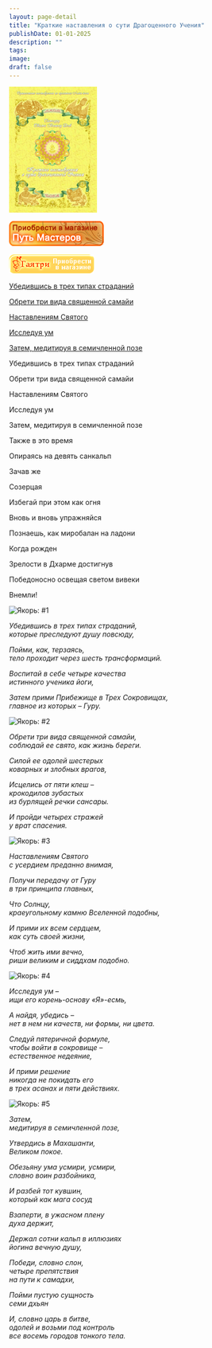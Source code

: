 ```yaml
---
layout: page-detail
title: "Краткие наставления о сути Драгоценного Учения"
publishDate: 01-01-2025
description: ""
tags:
image:
draft: false
---
```


![Краткие наставления о сути Драгоценного Учения](/upload/iblock/82d/82db42cf0105ef7b381beddca69bed70.jpg)

[![](/binaries/am/9011.jpg)](http://putmasterov.ru/svami-vishnudevananda-giri-knigi/sushhnostnye-nastavleniya-praktike-laуa-jogi)

[![](/binaries/am/8685.jpg)](http://www.om108.ru/literatura-svami-vishnudevananda-giri/kniga-kratkie-nastavleniya-o-suti-dragotsennogo-ucheniya-svami-vishnudevananda-giri)

[Убедившись в трех типах страданий](#1)  
  
[Обрети три вида священной самайи](#2)  
  
[Наставлениям Святого](#3)  
  
[Исследуя ум](#4)  
  
[Затем, медитируя в семичленной позе](#5)  

  
Убедившись в трех типах страданий  
  
Обрети три вида священной самайи  
  
Наставлениям Святого  
  
Исследуя ум  
  
Затем, медитируя в семичленной позе  
  
Также в это время  
  
Опираясь на девять санкальп  
  
Зачав же  
  
Созерцая  
  
Избегай при этом как огня  
  
Вновь и вновь упражняйся  
  
Познаешь, как миробалан на ладони  
  
Когда рожден  
  
Зрелости в Дхарме достигнув  
  
Победоносно освещая светом вивеки  
  
Внемли!  
  
![](/bitrix/images/1.gif "Якорь: #1") 

 _Убедившись в трех типах страданий,_  
 _которые преследуют душу повсюду,_ 

 _Пойми, как, терзаясь,_  
 _тело проходит через шесть трансформаций._ 

 _Воспитай в себе четыре качества_  
 _истинного ученика йоги,_ 

 _Затем прими Прибежище в Трех Сокровищах,_  
 _главное из которых – Гуру._ 

![](/bitrix/images/1.gif "Якорь: #2") 

 _Обрети три вида священной самайи,_  
 _соблюдай ее свято, как жизнь береги._ 

 _Силой ее одолей шестерых_  
 _коварных и злобных врагов,_ 

 _Исцелись от пяти клеш –_  
 _крокодилов зубастых_  
 _из бурлящей речки сансары._ 

 _И пройди четырех стражей_  
 _у врат спасения._ 

![](/bitrix/images/1.gif "Якорь: #3") 

 _Наставлениям Святого_  
 _с усердием преданно внимая,_ 

 _Получи передачу от Гуру_  
 _в три принципа главных,_ 

 _Что Солнцу,_  
 _краеугольному камню Вселенной подобны,_ 

 _И прими их всем сердцем,_  
 _как суть своей жизни,_ 

 _Чтоб жить ими вечно,_  
 _риши великим и сиддхам подобно._ 

![](/bitrix/images/1.gif "Якорь: #4") 

 _Исследуя ум –_  
 _ищи его корень-основу «Я»-есмь,_ 

 _А найдя, убедись –_  
 _нет в нем ни качеств, ни формы, ни цвета._ 

 _Следуй пятеричной формуле,_  
 _чтобы войти в сокровище –_  
 _естественное недеяние,_ 

 _И прими решение_  
 _никогда не покидать его_  
 _в трех асанах и пяти действиях._ 

![](/bitrix/images/1.gif "Якорь: #5") 

 _Затем,_  
 _медитируя в семичленной позе,_ 

 _Утвердись в Махашанти,_  
 _Великом покое._ 

 _Обезьяну ума усмири, усмири,_  
 _словно воин разбойника,_ 

 _И разбей тот кувшин,_  
 _который как мага сосуд_ 

 _Взаперти, в ужасном плену_  
 _духа держит,_ 

 _Держал сотни кальп в иллюзиях_  
 _йогина вечную душу,_ 

 _Победи, словно слон,_  
 _четыре препятствия_  
 _на пути к самадхи,_ 

 _Пойми пустую сущность_  
 _семи дхьян_ 

 _И, словно царь в битве,_  
 _одолей и возьми под контроль_  
 _все восемь городов тонкого тела._ 
